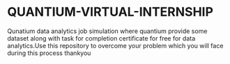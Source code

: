 # QUANTIUM-VIRTUAL-INTERNSHIP
Qunatium data analytics job simulation where quantium provide some dataset along with task for completion certificate for free for data analytics.Use this repository to overcome your problem which you will face during this process thankyou 

